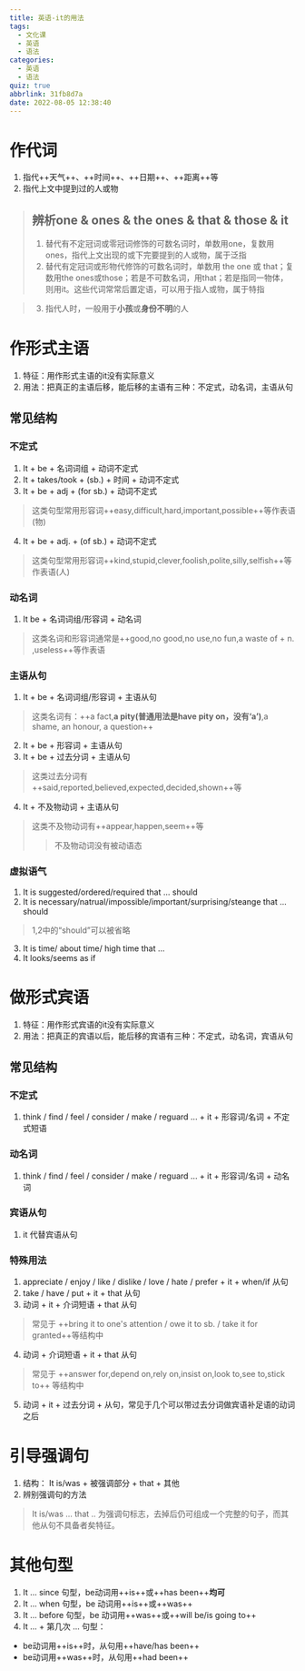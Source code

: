 ```yaml
---
title: 英语-it的用法
tags:
  - 文化课
  - 英语
  - 语法
categories:
  - 英语
  - 语法
quiz: true
abbrlink: 31fb8d7a
date: 2022-08-05 12:38:40
---
```

# 作代词
1. 指代++天气++、++时间++、++日期++、++距离++等
2. 指代上文中提到过的人或物
> ## 辨析one & ones & the ones & that & those & it
> 1. 替代有不定冠词或零冠词修饰的可数名词时，单数用one，复数用ones，指代上文出现的或下完要提到的人或物，属于泛指
> 2. 替代有定冠词或形物代修饰的可数名词时，单数用 the one 或 that；复数用the ones或those；若是不可数名词，用that；若是指同一物体，则用it。这些代词常常后置定语，可以用于指人或物，属于特指

> 3. 指代人时，一般用于**小孩**或**身份不明**的人
# 作形式主语
1. 特征：用作形式主语的it没有实际意义
2. 用法：把真正的主语后移，能后移的主语有三种：不定式，动名词，主语从句
## 常见结构
### 不定式
1. It + be + 名词词组 + 动词不定式
2. It + takes/took + (sb.) + 时间 + 动词不定式
3. It + be + adj + (for sb.) + 动词不定式
> 这类句型常用形容词++easy,difficult,hard,important,possible++等作表语(物)
4. It + be + adj. + (of sb.) + 动词不定式
> 这类句型常用形容词++kind,stupid,clever,foolish,polite,silly,selfish++等作表语(人)
### 动名词
1. It be + 名词词组/形容词 + 动名词
> 这类名词和形容词通常是++good,no good,no use,no fun,a waste of + n. ,useless++等作表语
### 主语从句
1. It + be + 名词词组/形容词 + 主语从句
> 这类名词有：++a fact,**a pity(普通用法是have pity on，没有‘a’)**,a shame, an honour, a question++
2. It + be + 形容词 + 主语从句
3. It + be + 过去分词 + 主语从句
> 这类过去分词有++said,reported,believed,expected,decided,shown++等
4. It + 不及物动词 + 主语从句
> 这类不及物动词有++appear,happen,seem++等
>
> > 不及物动词没有被动语态
### 虚拟语气
1. It is suggested/ordered/required that ... should
2. It is necessary/natrual/impossible/important/surprising/steange that ... should
> 1,2中的“should”可以被省略
3. It is time/ about time/ high time that ...
4. It looks/seems as if
# 做形式宾语
1. 特征：用作形式宾语的it没有实际意义
2. 用法：把真正的宾语以后，能后移的宾语有三种：不定式，动名词，宾语从句
## 常见结构
### 不定式
1. think / find / feel / consider / make / reguard ... + it + 形容词/名词 + 不定式短语
### 动名词
1. think / find / feel / consider / make / reguard ... + it + 形容词/名词 + 动名词
### 宾语从句
1. it 代替宾语从句
### 特殊用法
1. appreciate / enjoy / like / dislike / love / hate / prefer + it + when/if 从句
2. take / have / put + it + that 从句
3. 动词 + it + 介词短语 + that 从句
> 常见于 ++bring it to one's attention / owe it to sb. / take it for granted++等结构中
4. 动词 + 介词短语 + it + that 从句
> 常见于 ++answer for,depend on,rely on,insist on,look to,see to,stick to++ 等结构中
5. 动词 + it + 过去分词 + 从句，常见于几个可以带过去分词做宾语补足语的动词之后
# 引导强调句
1. 结构： It is/was + 被强调部分 + that + 其他
2. 辨别强调句的方法
> It is/was ... that .. 为强调句标志，去掉后仍可组成一个完整的句子，而其他从句不具备者矣特征。
# 其他句型
1. It ... since 句型，be动词用++is++或++has been++**均可**
2. It ... when 句型，be 动词用++is++或++was++
3. It ... before 句型，be 动词用++was++或++will be/is going to++
4. It ... + 第几次 ... 句型： 
  - be动词用++is++时，从句用++have/has been++
  - be动词用++was++时，从句用++had been++